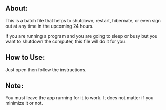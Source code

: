 ## About:
This is a batch file that helps to shutdown, restart, hibernate, or even sign out at any time in the upcoming 24 hours.

If you are running a program and you are going to sleep or busy but you want to shutdown the computer, this file will do it for you.

## How to Use:
Just open then follow the instructions.

## Note:
You must leave the app running for it to work.
It does not matter if you minimize it or not.
